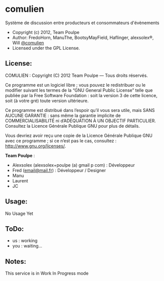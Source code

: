 comulien
=====================
Système de discussion entre producteurs et consommateurs d'évènements
* Copyright (c) 2012, Team Poulpe
* Author: FredoHorn, ManuThe, BootsyMayField, Haflinger, alexsolex®, Will [@comulien](http://twitter.com/comulien)
* Licensed under the GPL License.

License:
------
COMULIEN : 
  Copyright (C) 2012 Team Poulpe — Tous droits réservés.
  
  Ce programme est un logiciel libre ; vous pouvez le redistribuer ou le
  modifier suivant les termes de la “GNU General Public License” telle que
  publiée par la Free Software Foundation : soit la version 3 de cette
  licence, soit (à votre gré) toute version ultérieure.
  
  Ce programme est distribué dans l’espoir qu’il vous sera utile, mais SANS
  AUCUNE GARANTIE : sans même la garantie implicite de COMMERCIALISABILITÉ
  ni d’ADÉQUATION À UN OBJECTIF PARTICULIER. Consultez la Licence Générale
  Publique GNU pour plus de détails.
  
  Vous devriez avoir reçu une copie de la Licence Générale Publique GNU avec
  ce programme ; si ce n’est pas le cas, consultez :
  <http://www.gnu.org/licenses/>.
  
  __Team Poulpe__ :
- Alexsolex (alexsolex+poulpe (a) gmail p com) : Développeur
- Fred (email@mail.fr) : Développeur / Designer
- Manu
- Laurent
- JC

Usage:
------
No Usage Yet

ToDo:
-----
- us : working
- you : waiting...

Notes:
------
This service is in Work In Progress mode
